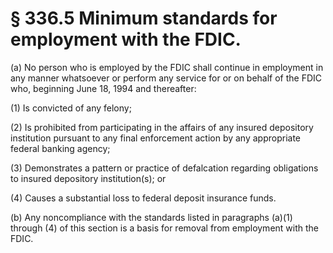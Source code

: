 # § 336.5   Minimum standards for employment with the FDIC.

(a) No person who is employed by the FDIC shall continue in employment in any manner whatsoever or perform any service for or on behalf of the FDIC who, beginning June 18, 1994 and thereafter:


(1) Is convicted of any felony;


(2) Is prohibited from participating in the affairs of any insured depository institution pursuant to any final enforcement action by any appropriate federal banking agency;


(3) Demonstrates a pattern or practice of defalcation regarding obligations to insured depository institution(s); or


(4) Causes a substantial loss to federal deposit insurance funds.


(b) Any noncompliance with the standards listed in paragraphs (a)(1) through (4) of this section is a basis for removal from employment with the FDIC.




